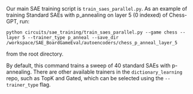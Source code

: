 Our main SAE training script is `train_saes_parallel.py`. As an example of training Standard SAEs with p_annealing on layer 5 (0 indexed) of Chess-GPT, run:

`python circuits/sae_training/train_saes_parallel.py --game chess --layer 5 --trainer_type p_anneal --save_dir /workspace/SAE_BoardGameEval/autoencoders/chess_p_anneal_layer_5`

from the root directory.

By default, this command trains a sweep of 40 standard SAEs with p-annealing. There are other available trainers in the `dictionary_learning` repo, such as TopK and Gated, which can be selected using the `--trainer_type` flag.